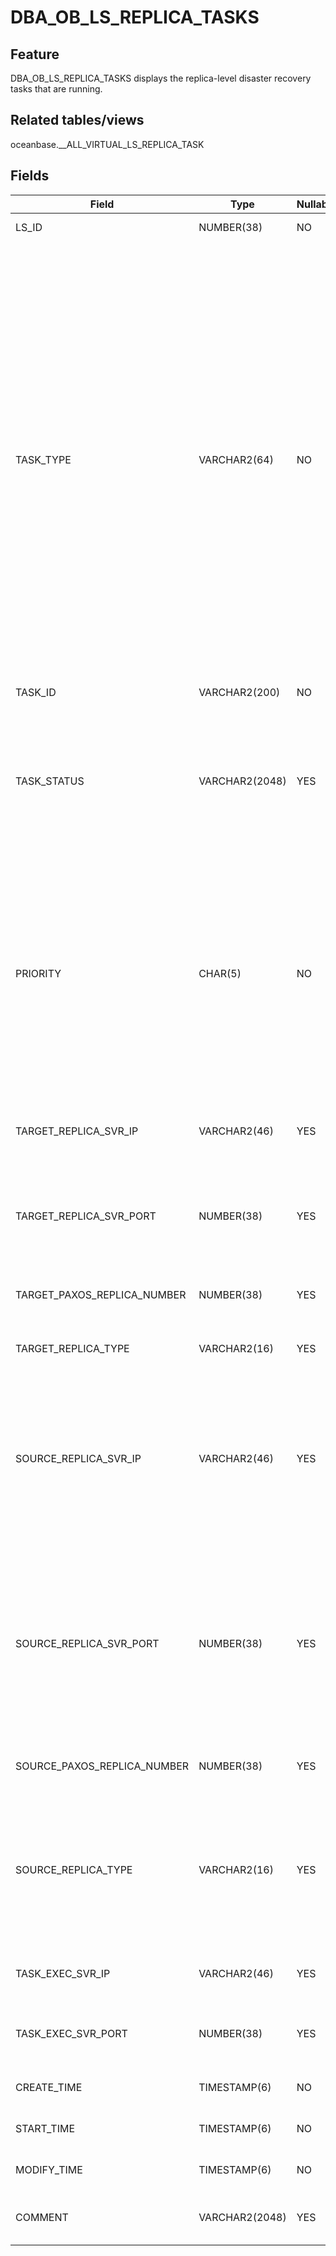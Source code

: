 # DBA_OB_LS_REPLICA_TASKS

## Feature

DBA_OB_LS_REPLICA_TASKS displays the replica-level disaster recovery tasks that are running.

## Related tables/views

oceanbase.__ALL_VIRTUAL_LS_REPLICA_TASK

## Fields

| Field | Type | Nullable | Description |
|------------------------|----------------|--------------------|--------------------|
| LS_ID | NUMBER(38) | NO | The ID of the log stream. |
| TASK_TYPE | VARCHAR2(64) | NO | The type of the task. Valid values:<ul><li>MIGRATE REPLICA: indicates a replica migration task.</li> <li>ADD REPLICA: indicates a replica adding task.</li><li>REMOVE PAXOS REPLICA: indicates a replica deletion task.</li><li>MODIFY PAXOS REPLICA NUMBER: indicates a task that modifies the quorum of the Paxos group.</li></ul> |
| TASK_ID | VARCHAR2(200) | NO | The ID of the task. |
| TASK_STATUS | VARCHAR2(2048) | YES | The status of the task. Valid value:<ul><li>`INPROGRESS`: indicates that the task is running or being scheduled.</li></ul> |
| PRIORITY | CHAR(5) | NO | The priority of the task. Valid values:<ul><li>LOW: indicates a low-priority task. Only migration tasks can be of low priority.</li><li>HIGH: indicates a high-priority task.</li></ul> |
| TARGET_REPLICA_SVR_IP | VARCHAR2(46) | YES | The IP address of the machine where the destination replica resides. |
| TARGET_REPLICA_SVR_PORT | NUMBER(38) | YES | The port number of the machine where the destination replica resides. |
| TARGET_PAXOS_REPLICA_NUMBER | NUMBER(38) | YES | The quorum of the Paxos group for the destination replica. |
| TARGET_REPLICA_TYPE | VARCHAR2(16) | YES | The type of the destination replica. |
| SOURCE_REPLICA_SVR_IP | VARCHAR2(46) | YES | The IP address of the machine where the source replica resides. </br>For tasks such as deleting replicas and modifying the quorum of the Paxos group, this field is invalid and is NULL.  |
| SOURCE_REPLICA_SVR_PORT | NUMBER(38) | YES | The port number of the machine where the source replica resides. </br>For tasks such as deleting replicas and modifying the quorum of the Paxos group, this field is invalid and is 0.  |
| SOURCE_PAXOS_REPLICA_NUMBER | NUMBER(38) | YES | The quorum of the Paxos group for the source replica. |
| SOURCE_REPLICA_TYPE | VARCHAR2(16) | YES | The type of the source replica. </br>For tasks such as deleting replicas and modifying the quorum of the Paxos group, this field is invalid and is NULL.  |
| TASK_EXEC_SVR_IP | VARCHAR2(46) | YES | The IP address of the machine where the task is executed. |
| TASK_EXEC_SVR_PORT | NUMBER(38) | YES | The port number of the machine where the task is executed. |
| CREATE_TIME | TIMESTAMP(6) | NO | The time when the task was generated. |
| START_TIME | TIMESTAMP(6) | NO | The time when the task was scheduled. |
| MODIFY_TIME | TIMESTAMP(6) | NO | The time when the task status was updated. |
| COMMENT | VARCHAR2(2048) | YES | The reason why the task was generated. |

